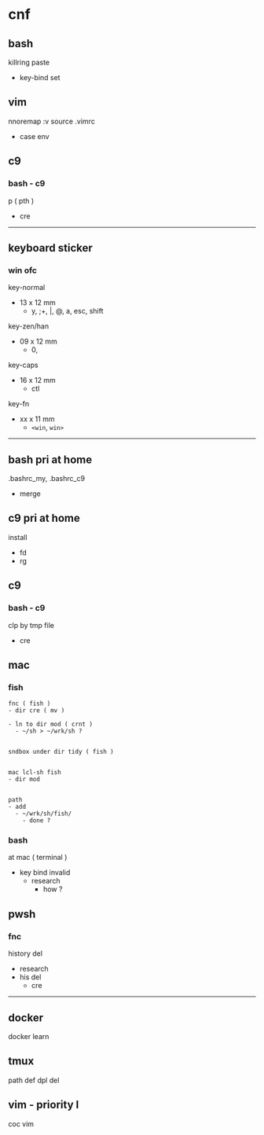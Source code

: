 
# cnf


## bash

killring paste
- key-bind set


## vim

nnoremap :v source .vimrc
- case env


## c9

### bash  -  c9

p ( pth )
- cre


---

## keyboard sticker

### win ofc

key-normal
- 13 x 12 mm
  - y, ;+, \|, @, a, esc, shift

key-zen/han
- 09 x 12 mm
  - 0,

key-caps
- 16 x 12 mm
  - ctl

key-fn
- xx x 11 mm
  - `<win`, `win>`


---


## bash pri at home

.bashrc_my, .bashrc_c9
- merge


## c9 pri  at home

install
- fd
- rg


## c9

### bash  -  c9

clp by tmp file
- cre


## mac

### fish

```
fnc ( fish )
- dir cre ( mv )

- ln to dir mod ( crnt )
  - ~/sh > ~/wrk/sh ?


sndbox under dir tidy ( fish )


mac lcl-sh fish
- dir mod


path
- add
  - ~/wrk/sh/fish/
    - done ?
```


### bash

at mac ( terminal )

- key bind invalid
  - research
    - how ?


## pwsh

### fnc

history del
- research
- his del
  - cre


---

## docker

docker learn



## tmux

path def dpl del



## vim  -  priority l

coc vim



